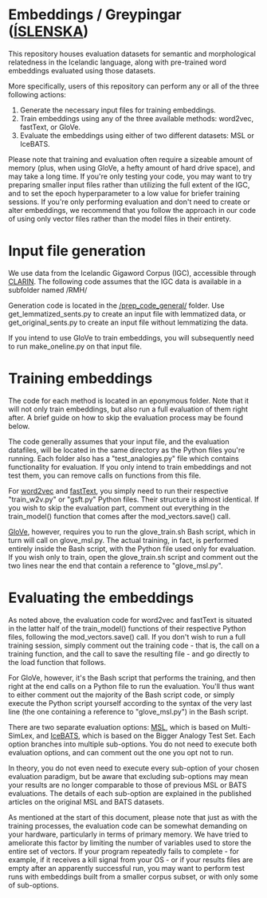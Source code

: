 # Embeddings / Greypingar ([ÍSLENSKA](https://github.com/stofnun-arna-magnussonar/ordgreypingar_embeddings/blob/main/LESTU.md))

This repository houses evaluation datasets for semantic and morphological relatedness in the Icelandic language, along with pre-trained word embeddings evaluated using those datasets.

More specifically, users of this repository can perform any or all of the three following actions:

1. Generate the necessary input files for training embeddings.
2. Train embeddings using any of the three available methods: word2vec, fastText, or GloVe.
3. Evaluate the embeddings using either of two different datasets: MSL or IceBATS.

Please note that training and evaluation often require a sizeable amount of memory (plus, when using GloVe, a hefty amount of hard drive space), and may take a long time. If you're only testing your code, you may want to try preparing smaller input files rather than utilizing the full extent of the IGC, and to set the epoch hyperparameter to a low value for briefer training sessions. If you're only performing evaluation and don't need to create or alter embeddings, we recommend that you follow the approach in our code of using only vector files rather than the model files in their entirety.

# Input file generation
We use data from the Icelandic Gigaword Corpus (IGC), accessible through [CLARIN](https://clarin.is/en/resources/gigaword/). The following code assumes that the IGC data is available in a subfolder named /RMH/

Generation code is located in the [/prep_code_general/](https://github.com/stofnun-arna-magnussonar/ordgreypingar_embeddings/tree/main/prep_code_general) folder. Use get_lemmatized_sents.py to create an input file with lemmatized data, or get_original_sents.py to create an input file without lemmatizing the data.

If you intend to use GloVe to train embeddings, you will subsequently need to run make_oneline.py on that input file.

# Training embeddings

The code for each method is located in an eponymous folder. Note that it will not only train embeddings, but also run a full evaluation of them right after. A brief guide on how to skip the evaluation process may be found below.

The code generally assumes that your input file, and the evaluation datafiles, will be located in the same directory as the Python files you're running. Each folder also has a "test_analogies.py" file which contains functionality for evaluation. If you only intend to train embeddings and not test them, you can remove calls on functions from this file.

For [word2vec](https://github.com/stofnun-arna-magnussonar/ordgreypingar_embeddings/tree/main/word2vec) and [fastText](https://github.com/stofnun-arna-magnussonar/ordgreypingar_embeddings/tree/main/fastText), you simply need to run their respective "train_w2v.py" or "gsft.py" Python files. Their structure is almost identical. If you wish to skip the evaluation part, comment out everything in the train_model() function that comes after the mod_vectors.save() call.

[GloVe](https://github.com/stofnun-arna-magnussonar/ordgreypingar_embeddings/tree/main/GloVe), however, requires you to run the glove_train.sh Bash script, which in turn will call on glove_msl.py. The actual training, in fact, is performed entirely inside the Bash script, with the Python file used only for evaluation. If you wish only to train, open the glove_train.sh script and comment out the two lines near the end that contain a reference to "glove_msl.py".


# Evaluating the embeddings

As noted above, the evaluation code for word2vec and fastText is situated in the latter half of the train_model() functions of their respective Python files, following the mod_vectors.save() call. If you don't wish to run a full training session, simply comment out the training code - that is, the call on a training function, and the call to save the resulting file - and go directly to the load function that follows.

For GloVe, however, it's the Bash script that performs the training, and then right at the end calls on a Python file to run the evaluation. You'll thus want to either comment out the majority of the Bash script code, or simply execute the Python script yourself according to the syntax of the very last line (the one containing a reference to "glove_msl.py") in the Bash script.

There are two separate evaluation options: [MSL](https://github.com/stofnun-arna-magnussonar/ordgreypingar_embeddings/tree/main/MSL), which is based on Multi-SimLex, and [IceBATS](https://github.com/stofnun-arna-magnussonar/ordgreypingar_embeddings/tree/main/IceBATS), which is based on the Bigger Analogy Test Set. Each option branches into multiple sub-options. You do not need to execute both evaluation options, and can comment out the one you opt not to run.

In theory, you do not even need to execute every sub-option of your chosen evaluation paradigm, but be aware that excluding sub-options may mean your results are no longer comparable to those of previous MSL or BATS evaluations. The details of each sub-option are explained in the published articles on the original MSL and BATS datasets.

As mentioned at the start of this document, please note that just as with the training processes, the evaluation code can be somewhat demanding on your hardware, particularly in terms of primary memory. We have tried to ameliorate this factor by limiting the number of variables used to store the entire set of vectors. If your program repeatedly fails to complete - for example, if it receives a kill signal from your OS - or if your results files are empty after an apparently successful run, you may want to perform test runs with embeddings built from a smaller corpus subset, or with only some of sub-options.

